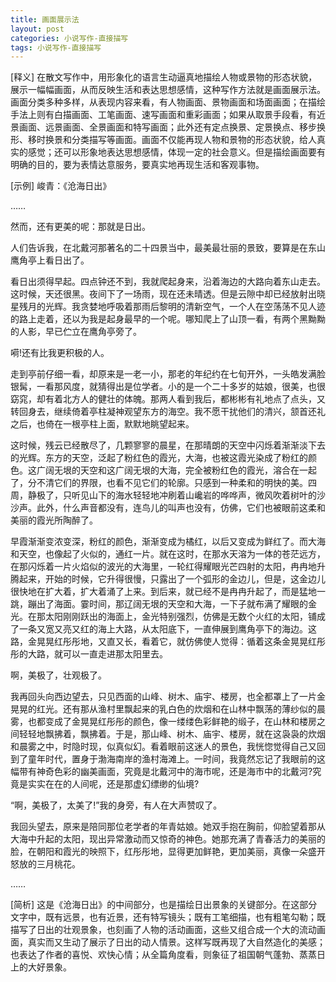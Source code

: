 ```yaml
---
title: 画面展示法
layout: post
categories: 小说写作-直接描写
tags: 小说写作-直接描写
---
```


[释义] 在散文写作中，用形象化的语言生动逼真地描绘人物或景物的形态状貌，展示一幅幅画面，从而反映生活和表达思想感情，这种写作方法就是画面展示法。画面分类多种多样，从表现内容来看，有人物画面、景物画面和场面画面；在描绘手法上则有白描画面、工笔画面、速写画面和重彩画面；如果从取景手段看，有近景画面、远景画面、全景画面和特写画面；此外还有定点换景、定景换点、移步换形、移时换景和分类描写等画面。画面不仅能再现人物和景物的形态状貌，给人真实的感觉；还可以形象地表达思想感情，体现一定的社会意义。但是描绘画面要有明确的目的，要为表情达意服务，要真实地再现生活和客观事物。

[示例] 峻青：《沧海日出》

……

然而，还有更美的呢：那就是日出。

人们告诉我，在北戴河那著名的二十四景当中，最美最壮丽的景致，要算是在东山鹰角亭上看日出了。

看日出须得早起。四点钟还不到，我就爬起身来，沿着海边的大路向着东山走去。这时候，天还很黑。夜间下了一场雨，现在还未晴透。但是云隙中却已经放射出晓星残月的光辉。我贪婪地呼吸着那雨后黎明的清新空气，一个人在空荡荡不见人迹的路上走着，还以为我是起身最早的一个呢。哪知爬上了山顶一看，有两个黑黝黝的人影，早已伫立在鹰角亭旁了。

嗬!还有比我更积极的人。

走到亭前仔细一看，却原来是一老一小，那老的年纪约在七旬开外，一头皓发满脸银髯，一看那风度，就猜得出是位学者。小的是一个二十多岁的姑娘，很美，也很窈窕，却有着北方人的健壮的体魄。那两人看到我后，都彬彬有礼地点了点头，又转回身去，继续倚着亭柱凝神观望东方的海空。我不愿干扰他们的清兴，颔首还礼之后，也倚在一根亭柱上面，默默地眺望起来。

这时候，残云已经散尽了，几颗寥寥的晨星，在那晴朗的天空中闪烁着渐渐淡下去的光辉。东方的天空，泛起了粉红色的霞光，大海，也被这霞光染成了粉红的颜色。这广阔无垠的天空和这广阔无垠的大海，完全被粉红色的霞光，溶合在一起了，分不清它们的界限，也看不见它们的轮廓。只感到一种柔和的明快的美。四周，静极了，只听见山下的海水轻轻地冲刷着山巉岩的哗哗声，微风吹着树叶的沙沙声。此外，什么声音都没有，连鸟儿的叫声也没有，仿佛，它们也被眼前这柔和美丽的霞光所陶醉了。

早霞渐渐变浓变深，粉红的颜色，渐渐变成为橘红，以后又变成为鲜红了。而大海和天空，也像起了火似的，通红一片。就在这时，在那水天溶为一体的苍茫远方，在那闪烁着一片火焰似的波光的大海里，一轮红得耀眼光芒四射的太阳，冉冉地升腾起来，开始的时候，它升得很慢，只露出了一个弧形的金边儿，但是，这金边儿很快地在扩大着，扩大着涌了上来。到后来，就已经不是冉冉升起了，而是猛地一跳，蹦出了海面。霎时间，那辽阔无垠的天空和大海，一下子就布满了耀眼的金光。在那太阳刚刚跃出的海面上，金光特别强烈，仿佛是无数个火红的太阳，铺成了一条又宽又亮又红的海上大路，从太阳底下，一直伸展到鹰角亭下的海边。这路，金晃晃红彤彤地，又直又长，看着它，就仿佛使人觉得：循着这条金晃晃红彤彤的大路，就可以一直走进那太阳里去。

啊，美极了，壮观极了。

我再回头向西边望去，只见西面的山峰、树木、庙宇、楼房，也全都罩上了一片金晃晃的红光。还有那从渔村里飘起来的乳白色的炊烟和在山林中飘荡的薄纱似的晨雾，也都变成了金晃晃红彤彤的颜色，像一缕缕色彩鲜艳的缎子，在山林和楼房之间轻轻地飘拂着，飘拂着。于是，那山峰、树木、庙宇、楼房，就在这袅袅的炊烟和晨雾之中，时隐时现，似真似幻。看着眼前这迷人的景色，我恍惚觉得自己又回到了童年时代，置身于渤海南岸的渔村海滩上。一时间，我竟然忘记了我眼前的这幅带有神奇色彩的幽美画面，究竟是北戴河中的海市呢，还是海市中的北戴河?究竟是实实在在的人间呢，还是那虚幻缥缈的仙境?

“啊，美极了，太美了!”我的身旁，有人在大声赞叹了。

我回头望去，原来是陪同那位老学者的年青姑娘。她双手抱在胸前，仰脸望着那从大海中升起的太阳，现出异常激动而又惊奇的神色。她那充满了青春活力的美丽的脸，在朝阳和霞光的映照下，红彤彤地，显得更加鲜艳，更加美丽，真像一朵盛开怒放的三月桃花。

……

[简析] 这是《沧海日出》的中间部分，也是描绘日出景象的关键部分。在这部分文字中，既有远景，也有近景，还有特写镜头；既有工笔细描，也有粗笔勾勒；既描写了日出的壮观景象，也刻画了人物的活动画面，这些又组合成一个大的流动画面，真实而又生动了展示了日出的动人情景。这样写既再现了大自然造化的美感；也表达了作者的喜悦、欢快心情；从全篇角度看，则象征了祖国朝气蓬勃、蒸蒸日上的大好景象。 